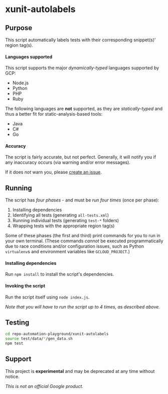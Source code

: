 # xunit-autolabels

## Purpose
This script automatically labels tests with their corresponding snippet(s)' region tag(s).

#### Languages supported
This script supports the major *dynamically-typed* languages supported by GCP:

- Node.js
- Python
- PHP
- Ruby

The following languages are **not** supported, as they are *statically-typed* and thus a better fit for static-analysis-based tools:

- Java
- C#
- Go

#### Accuracy
The script is fairly accurate, but not perfect. Generally, it will notify you if any inaccuracy occurs (via warning and/or error messages).

If it does *not* warn you, please [create an issue](../../../issues).

## Running
The script has *four phases* - and must be *run four times* (once per phase):

1. Installing dependencies
1. Identifying all tests (generating `all-tests.xml`)
1. Running individual tests (generating `test-*` folders)
1. Wrapping tests with the appropriate region tag(s)

Some of these phases (the first and third) print commands for you to run in your own terminal. (These commands *cannot* be executed programmatically due to race conditions and/or configuration issues, such as Python `virtualenv`s and environment variables like `GCLOUD_PROJECT`.)

#### Installing dependencies
Run `npm install` to install the script's dependencies.

#### Invoking the script
Run the script itself using `node index.js`.

*Note that you will have to run the script up to 4 times, as described above.*

## Testing
```sh
cd repo-automation-playground/xunit-autolabels
source test/data/*/gen_data.sh
npm test
```

## Support
This project is **experimental** and may be deprecated at any time without notice.

*This is not an official Google product.*